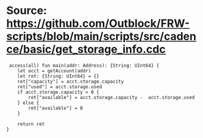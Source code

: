 # Source: https://github.com/Outblock/FRW-scripts/blob/main/scripts/src/cadence/basic/get_storage_info.cdc

```
 access(all) fun main(addr: Address): {String: UInt64} {
    let acct = getAccount(addr)
    let ret: {String: UInt64} = {}
    ret["capacity"] = acct.storage.capacity
    ret["used"] = acct.storage.used
    if acct.storage.capacity > 0 {
        ret["available"] = acct.storage.capacity -  acct.storage.used
    } else {
        ret["available"] = 0
    }
    
    return ret
}
```